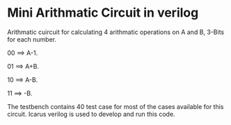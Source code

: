 # Mini Arithmatic Circuit in verilog
 Arithmatic cuircuit for calculating 4 arithmatic operations
 on A and B, 3-Bits for each number.

 00 ==> A-1.
 
 01 ==> A+B.
 
 10 ==> A-B.
 
 11 ==> -B.
 
 The testbench contains 40 test case for most of the cases available for this circuit. 
 Icarus verilog is used to develop and run this code.
